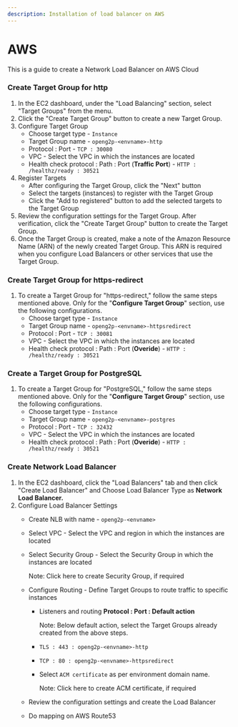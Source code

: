```yaml
---
description: Installation of load balancer on AWS
---
```


# AWS

This is a guide to create a Network Load Balancer on AWS Cloud

### Create Target Group for **http** <a href="#creating-target-group-for-openg2p-external-http" id="creating-target-group-for-openg2p-external-http"></a>

1. In the EC2 dashboard, under the "Load Balancing" section, select "Target Groups" from the menu.
2. Click the "Create Target Group" button to create a new Target Group.
3. Configure Target Group
   * Choose target type - `Instance`
   * Target Group name - `openg2p-<envname>-http`
   * Protocol : Port - `TCP : 30080`
   * VPC - Select the VPC in which the instances are located
   * Health check protocol : Path : Port (**Traffic Port**) - `HTTP : /healthz/ready : 30521`
4. Register Targets
   * After configuring the Target Group, click the "Next" button
   * Select the targets (instances) to register with the Target Group
   * Click the "Add to registered" button to add the selected targets to the Target Group
5. Review the configuration settings for the Target Group. After verification, click the "Create Target Group" button to create the Target Group.
6. Once the Target Group is created, make a note of the Amazon Resource Name (ARN) of the newly created Target Group. This ARN is required when you configure Load Balancers or other services that use the Target Group.

### Create Target Group for **https-redirect** <a href="#creating-target-group-for-openg2p-external-httpsredirect" id="creating-target-group-for-openg2p-external-httpsredirect"></a>

1. To create a Target Group for "https-redirect," follow the same steps mentioned above. Only for the "**Configure Target Group**" section, use the following configurations.
   * Choose target type - `Instance`
   * Target Group name - `openg2p-<envname>-httpsredirect`
   * Protocol : Port - `TCP : 30081`
   * VPC - Select the VPC in which the instances are located
   * Health check protocol : Path : Port (**Overide**) - `HTTP : /healthz/ready : 30521`

### Create a Target Group for PostgreSQL <a href="#creating-a-target-group-for-postgresql" id="creating-a-target-group-for-postgresql"></a>

1. To create a Target Group for "PostgreSQL," follow the same steps mentioned above. Only for the "**Configure Target Group**" section, use the following configurations.
   * Choose target type - `Instance`
   * Target Group name - `openg2p-<envname>-postgres`
   * Protocol : Port - `TCP : 32432`
   * VPC - Select the VPC in which the instances are located
   * Health check protocol : Path : Port (**Overide**) - `HTTP : /healthz/ready : 30521`

### Create **Network Load Balancer** <a href="#creating-external-network-load-balancer" id="creating-external-network-load-balancer"></a>

1. In the EC2 dashboard, click the "Load Balancers" tab and then click "Create Load Balancer" and Choose Load Balancer Type as **Network Load Balancer.**
2. Configure Load Balancer Settings
   * Create NLB with name - `openg2p-<envname>`
   * Select VPC - Select the VPC and region in which the instances are located
   *   Select Security Group - Select the Security Group in which the instances are located

       &#x20;Note:  Click here to create Security Group, if required
   * Configure Routing - Define Target Groups to route traffic to specific instances
     *   Listeners and routing **Protocol : Port : Default action**

         Note: Below default action, select the Target Groups already created from the above steps.
     * `TLS : 443 : openg2p-<envname>-http`
     * `TCP : 80 : openg2p-<envname>-httpsredirect`
     *   Select `ACM certificate` as per environment domain name.

         Note: Click here to create ACM certificate, if required
   * Review the configuration settings and create the Load Balancer
   * Do mapping on AWS Route53
